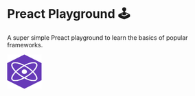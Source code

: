 # Preact Playground 🕹️

A super simple Preact playground to learn the basics of popular frameworks.

<img src="./resources/preact.svg" alt="React logo" width="80" height="80">

